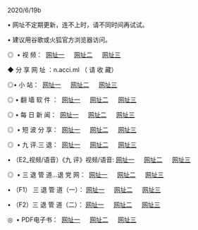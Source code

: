 <p>2020/6/19b
<p>• 网址不定期更新，连不上时，请不同时间再试试。
<p>• 建议用谷歌或火狐官方浏览器访问。
<p>◎  • 视 频： 
<a href="http://dco.shirokuriwaki.com/" target="_blank">网址一</a> 　 
<a href="http://dso.shirokuriwaki.com/" target="_blank">网址二</a> 　 
<a href="http://doo.shirokuriwaki.com/b.html" target="_blank">网址三</a>
<p>◆ 分 享 网 址 ：n.acci.ml  （ 请 收 藏） </p>

<p>◎•  小 站：  
<a href="http://dco.shirokuriwaki.com/f.html" target="_blank">网址一</a> 　 
<a href="http://dso.shirokuriwaki.com/h.html" target="_blank">网址二</a> 　 
<a href="http://doo.shirokuriwaki.com/k/" target="_blank">网址三</a></p><p>

<p>◎  • 翻 墙 软 件 ：  
<a href="http://dco.shirokuriwaki.com/ff/" target="_blank">网址一</a> 　 
<a href="http://dso.shirokuriwaki.com/s/read/a1_nd.html" target="_blank">网址二</a> 　 
<a href="http://doo.shirokuriwaki.com/ff/index.html" target="_blank">网址三</a></p>
<p>◎  • 每 日 新 闻：  
<a href="http://dco.shirokuriwaki.com/day/" target="_blank">网址一</a> 　 
<a href="http://dso.shirokuriwaki.com/day/" target="_blank">网址二</a> 　 
<a href="http://doo.shirokuriwaki.com/day/index.html" target="_blank">网址三</a></p>
<p>◎   • 短 波 分 享：  
<a href="http://dco.shirokuriwaki.com/h/" target="_blank">网址一</a> 　 
<a href="http://dso.shirokuriwaki.com/h/" target="_blank">网址二</a> 　 
<a href="http://doo.shirokuriwaki.com/h/index.html" target="_blank">网址三</a></p>
<p>◎   • 九 评.三 退：  
<a href="http://dco.shirokuriwaki.com/t/" target="_blank">网址一</a> 　 
<a href="http://dso.shirokuriwaki.com/v2/index.html" target="_blank">网址二</a> 　 
<a href="http://doo.shirokuriwaki.com/tt/index.html" target="_blank">网址三</a> 　</p>
<p>  • （E2_视频/语音）《九 评》视频/语音: 
<a href="http://dco.shirokuriwaki.com/7738.html" target="_blank">网址一</a> 　 
<a href="http://dso.shirokuriwaki.com/7614.html" target="_blank">网址二</a> 　 
<a href="http://doo.shirokuriwaki.com/7633.html" target="_blank">网址三</a></p>
<p>◎   • 三 退 管 道...退 党 网：  
<a href="http://dco.shirokuriwaki.com/go/td1.html" target="_blank">网址一</a> 　 
<a href="http://dso.shirokuriwaki.com/go/td2.html" target="_blank">网址二</a> 　 
<a href="http://doo.shirokuriwaki.com/go/td3.html" target="_blank">网址三</a></p>
<p>  • （F1） 三 退 管 道（一）： 
<a href="http://dco.shirokuriwaki.com/dd/" target="_blank">网址一</a> 　 
<a href="http://dso.shirokuriwaki.com/s/read/a1_tdx.html" target="_blank">网址二</a> 　 
<a href="http://doo.shirokuriwaki.com/dd/" target="_blank">网址三</a></p>
<p>  • （F2）三 退 管 道（二）： 
<a href="http://dso.shirokuriwaki.com/d/" target="_blank">网址一</a> 　 
<a href="http://dco.shirokuriwaki.com/d/index.html" target="_blank">网址二</a> 　 
<a href="http://doo.shirokuriwaki.com/d/" target="_blank">网址三</a></p>
<p>◎   • PDF电子书：  
<a href="http://dco.shirokuriwaki.com/p/" target="_blank">网址一</a> 　 
<a href="http://dso.shirokuriwaki.com/p/index.html" target="_blank">网址二</a> 　 
<a href="http://doo.shirokuriwaki.com/p/" target="_blank">网址三</a></p>
